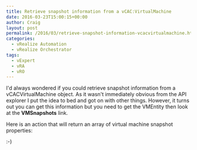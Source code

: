 ```yaml
---
title: Retrieve snapshot information from a vCAC:VirtualMachine
date: 2016-03-23T15:00:15+00:00
author: Craig
layout: post
permalink: /2016/03/retrieve-snapshot-information-vcacvirtualmachine.html
categories:
  - vRealize Automation
  - vRealize Orchestrator
tags:
  - vExpert
  - vRA
  - vRO
---
```

I'd always wondered if you could retrieve snapshot information from a vCACVirtualMachine object. As it wasn't immediately obvious from the API explorer I put the idea to bed and got on with other things. However, it turns out you can get this information but you need to get the VMEntity then look at the **VMSnapshots** link.

<!--more-->

Here is an action that will return an array of virtual machine snapshot properties:
<script src="https://gist.github.com/chelnak/915bc872fb8b1e7d7a45.js"></script>

:-)
